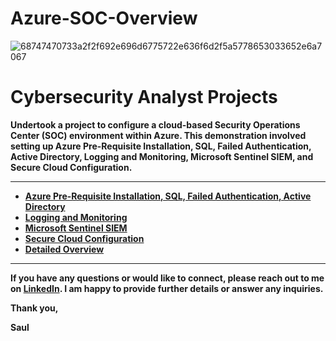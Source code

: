 # Azure-SOC-Overview

![68747470733a2f2f692e696d6775722e636f6d2f5a5778653033652e6a7067](https://user-images.githubusercontent.com/109401839/236074279-96ae8c16-e42d-43bf-9e33-2b2b3d4b5cde.jpg)

<h1>Cybersecurity Analyst Projects</h1>

<b> Undertook a project to configure a cloud-based Security Operations Center (SOC) environment within Azure. This demonstration involved setting up Azure Pre-Requisite Installation, SQL, Failed Authentication, Active Directory, Logging and Monitoring, Microsoft Sentinel SIEM, and Secure Cloud Configuration.<b/>

---

- <b>[Azure Pre-Requisite Installation, SQL, Failed Authentication, Active Directory](https://github.com/sfariasjr)<b>
- <b>[Logging and Monitoring](https://github.com/sfariasjr)<b>
- <b>[Microsoft Sentinel SIEM](https://github.com/sfariasjr)<b>
- <b>[Secure Cloud Configuration](https://github.com/sfariasjr)<b>
- <b>[Detailed Overview](https://github.com/sfariasjr)<b>

----

If you have any questions or would like to connect, please reach out to me on <a href="https://www.linkedin.com/in/saul-farias/">LinkedIn<a>. I am happy to provide further details or answer any inquiries. 

Thank you,

Saul
